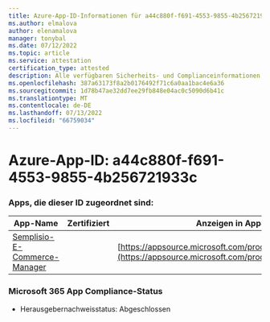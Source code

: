 ```yaml
---
title: Azure-App-ID-Informationen für a44c880f-f691-4553-9855-4b256721933c
ms.author: elmalova
author: elenamalova
manager: tonybal
ms.date: 07/12/2022
ms.topic: article
ms.service: attestation
certification_type: attested
description: Alle verfügbaren Sicherheits- und Complianceinformationen für a44c880f-f691-4553-9855-4b256721933c.
ms.openlocfilehash: 387a63173f8a2b0176492f71c6a0aa1bac4e6a36
ms.sourcegitcommit: 1d78b47ae32dd7ee29fb848e04ac0c5090d6b41c
ms.translationtype: MT
ms.contentlocale: de-DE
ms.lasthandoff: 07/13/2022
ms.locfileid: "66759034"
---
```

# <a name="azure-app-id-a44c880f-f691-4553-9855-4b256721933c"></a>Azure-App-ID: a44c880f-f691-4553-9855-4b256721933c


### <a name="apps-associated-with-this-id"></a>Apps, die dieser ID zugeordnet sind:
| **App-Name** | **Zertifiziert** | **Anzeigen in AppSource** |
|--------------|---------------|-----------------------|
| [Semplisio-E-Commerce-Manager](../forward/WA200004286.md) |  | [https://appsource.microsoft.com/product/office/WA200004286](https://appsource.microsoft.com/product/office/WA200004286) |

### <a name="microsoft-365-app-compliance-status"></a>Microsoft 365 App Compliance-Status
- Herausgebernachweisstatus: Abgeschlossen
